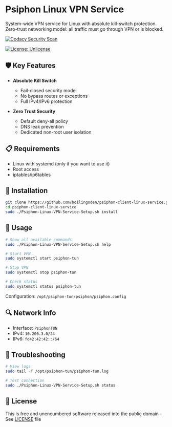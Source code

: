 # Psiphon Linux VPN Service

System-wide VPN service for Linux with absolute kill-switch protection. Zero-trust networking model: all traffic must go through VPN or is blocked.

[![Codacy Security Scan](https://github.com/boilingoden/psiphon-client-linux-service/actions/workflows/codacy.yml/badge.svg)](https://github.com/boilingoden/psiphon-client-linux-service/actions/workflows/codacy.yml)

[![License: Unlicense](https://img.shields.io/badge/license-Unlicense-blue.svg)](http://unlicense.org/)

## 🛡️ Key Features

- **Absolute Kill Switch**
  - Fail-closed security model
  - No bypass routes or exceptions
  - Full IPv4/IPv6 protection

- **Zero Trust Security**
  - Default deny-all policy
  - DNS leak prevention
  - Dedicated non-root user isolation

## 📋 Requirements

- Linux with systemd (only if you want to use it)
- Root access
- iptables/ip6tables

## 🚀 Installation

```bash
git clone https://github.com/boilingoden/psiphon-client-linux-service.git
cd psiphon-client-linux-service
sudo ./Psiphon-Linux-VPN-Service-Setup.sh install
```

## 🔧 Usage

```bash
# Show all available commands
sudo ./Psiphon-Linux-VPN-Service-Setup.sh help

# Start VPN
sudo systemctl start psiphon-tun

# Stop VPN
sudo systemctl stop psiphon-tun

# Check status
sudo systemctl status psiphon-tun
```

Configuration: `/opt/psiphon-tun/psiphon/psiphon.config`

## 🔍 Network Info

- Interface: `PsiphonTUN`
- IPv4: `10.200.3.0/24`
- IPv6: `fd42:42:42::/64`

## 🐛 Troubleshooting

```bash
# View logs
sudo tail -f /opt/psiphon-tun/psiphon-tun.log

# Test connection
sudo ./Psiphon-Linux-VPN-Service-Setup.sh status
```

## 📄 License

This is free and unencumbered software released into the public domain - See [LICENSE](LICENSE) file
